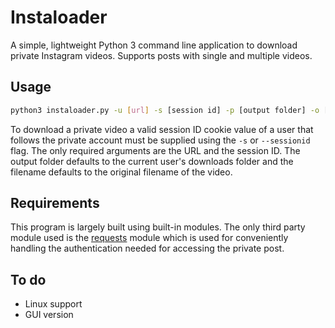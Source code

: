 # Instaloader

A simple, lightweight Python 3 command line application to download private Instagram videos. Supports posts with single and multiple videos.

## Usage

```bash
python3 instaloader.py -u [url] -s [session id] -p [output folder] -o [output filename]
```

To download a private video a valid session ID cookie value of a user that follows the private account must be supplied using the `-s` or `--sessionid` flag. The only required arguments are the URL and the session ID. The output folder defaults to the current user's downloads folder and the filename defaults to the original filename of the video.

## Requirements

This program is largely built using built-in modules. The only third party module used is the [requests](https://pypi.org/project/requests/) module which is used for conveniently handling the authentication needed for accessing the private post.

## To do
* Linux support
* GUI version
